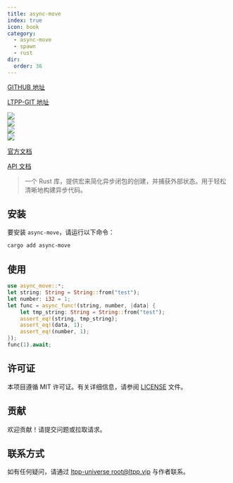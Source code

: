 ```yaml
---
title: async-move
index: true
icon: book
category:
  - async-move
  - spawn
  - rust
dir:
  order: 36
---
```


[GITHUB 地址](https://github.com/ltpp-universe/async-move)

[LTPP-GIT 地址](https://git.ltpp.vip/root/async-move)

<Share colorful />
<Catalog />

[![](https://img.shields.io/crates/v/async-move.svg)](https://crates.io/crates/async-move)<br>
[![](https://docs.rs/async-move/badge.svg)](https://docs.rs/async-move)<br>
[![](https://img.shields.io/crates/l/async-move.svg)](./LICENSE)<br>
[![](https://github.com/ltpp-universe/async-move/workflows/Rust/badge.svg)](https://github.com/ltpp-universe/async-move/actions?query=workflow:Rust)

[官方文档](https://docs.ltpp.vip/async-move/)

[API 文档](https://docs.rs/async-move/latest/async_move/)

> 一个 Rust 库，提供宏来简化异步闭包的创建，并捕获外部状态。用于轻松清晰地构建异步代码。

## 安装

要安装 `async-move`，请运行以下命令：

```sh
cargo add async-move
```

## 使用

```rust
use async_move::*;
let string: String = String::from("test");
let number: i32 = 1;
let func = async_func!(string, number, |data| {
    let tmp_string: String = String::from("test");
    assert_eq!(string, tmp_string);
    assert_eq!(data, 1);
    assert_eq!(number, 1);
});
func(1).await;
```

## 许可证

本项目遵循 MIT 许可证。有关详细信息，请参阅 [LICENSE](LICENSE) 文件。

## 贡献

欢迎贡献！请提交问题或拉取请求。

## 联系方式

如有任何疑问，请通过 [ltpp-universe <root@ltpp.vip>](mailto:root@ltpp.vip) 与作者联系。
